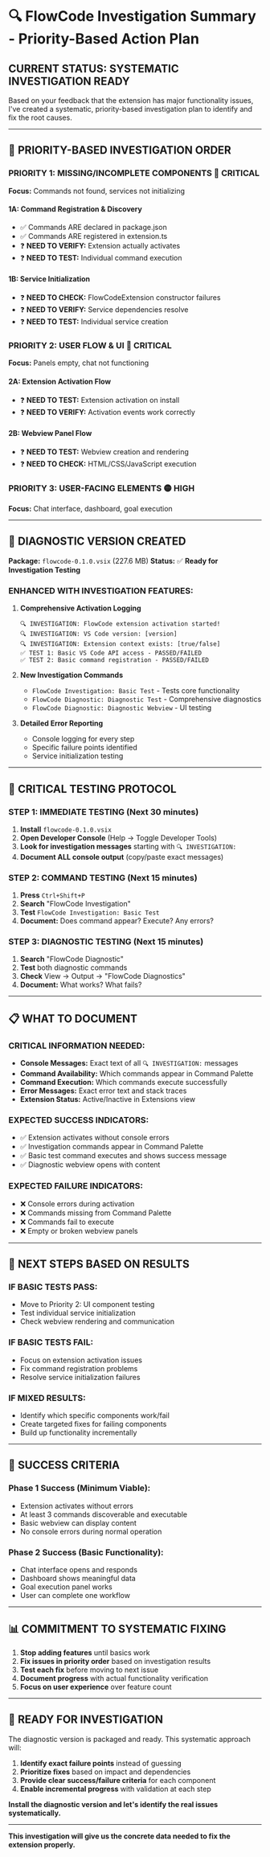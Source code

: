 # 🔍 FlowCode Investigation Summary - Priority-Based Action Plan

## **CURRENT STATUS: SYSTEMATIC INVESTIGATION READY**

Based on your feedback that the extension has major functionality issues, I've created a systematic, priority-based investigation plan to identify and fix the root causes.

---

## 🚨 **PRIORITY-BASED INVESTIGATION ORDER**

### **PRIORITY 1: MISSING/INCOMPLETE COMPONENTS** 🔴 CRITICAL
**Focus:** Commands not found, services not initializing

#### **1A: Command Registration & Discovery**
- ✅ Commands ARE declared in package.json
- ✅ Commands ARE registered in extension.ts  
- ❓ **NEED TO VERIFY:** Extension actually activates
- ❓ **NEED TO TEST:** Individual command execution

#### **1B: Service Initialization**
- ❓ **NEED TO CHECK:** FlowCodeExtension constructor failures
- ❓ **NEED TO VERIFY:** Service dependencies resolve
- ❓ **NEED TO TEST:** Individual service creation

### **PRIORITY 2: USER FLOW & UI** 🔴 CRITICAL
**Focus:** Panels empty, chat not functioning

#### **2A: Extension Activation Flow**
- ❓ **NEED TO TEST:** Extension activation on install
- ❓ **NEED TO VERIFY:** Activation events work correctly

#### **2B: Webview Panel Flow**
- ❓ **NEED TO TEST:** Webview creation and rendering
- ❓ **NEED TO CHECK:** HTML/CSS/JavaScript execution

### **PRIORITY 3: USER-FACING ELEMENTS** 🟡 HIGH
**Focus:** Chat interface, dashboard, goal execution

---

## 🔧 **DIAGNOSTIC VERSION CREATED**

**Package:** `flowcode-0.1.0.vsix` (227.6 MB)
**Status:** ✅ **Ready for Investigation Testing**

### **ENHANCED WITH INVESTIGATION FEATURES:**

1. **Comprehensive Activation Logging**
   ```
   🔍 INVESTIGATION: FlowCode extension activation started!
   🔍 INVESTIGATION: VS Code version: [version]
   🔍 INVESTIGATION: Extension context exists: [true/false]
   ✅ TEST 1: Basic VS Code API access - PASSED/FAILED
   ✅ TEST 2: Basic command registration - PASSED/FAILED
   ```

2. **New Investigation Commands**
   - `FlowCode Investigation: Basic Test` - Tests core functionality
   - `FlowCode Diagnostic: Diagnostic Test` - Comprehensive diagnostics
   - `FlowCode Diagnostic: Diagnostic Webview` - UI testing

3. **Detailed Error Reporting**
   - Console logging for every step
   - Specific failure points identified
   - Service initialization testing

---

## 🎯 **CRITICAL TESTING PROTOCOL**

### **STEP 1: IMMEDIATE TESTING (Next 30 minutes)**
1. **Install** `flowcode-0.1.0.vsix`
2. **Open Developer Console** (Help → Toggle Developer Tools)
3. **Look for investigation messages** starting with `🔍 INVESTIGATION:`
4. **Document ALL console output** (copy/paste exact messages)

### **STEP 2: COMMAND TESTING (Next 15 minutes)**
1. **Press** `Ctrl+Shift+P`
2. **Search** "FlowCode Investigation"
3. **Test** `FlowCode Investigation: Basic Test`
4. **Document:** Does command appear? Execute? Any errors?

### **STEP 3: DIAGNOSTIC TESTING (Next 15 minutes)**
1. **Search** "FlowCode Diagnostic"
2. **Test** both diagnostic commands
3. **Check** View → Output → "FlowCode Diagnostics"
4. **Document:** What works? What fails?

---

## 📋 **WHAT TO DOCUMENT**

### **CRITICAL INFORMATION NEEDED:**
- **Console Messages:** Exact text of all `🔍 INVESTIGATION:` messages
- **Command Availability:** Which commands appear in Command Palette
- **Command Execution:** Which commands execute successfully
- **Error Messages:** Exact error text and stack traces
- **Extension Status:** Active/Inactive in Extensions view

### **EXPECTED SUCCESS INDICATORS:**
- ✅ Extension activates without console errors
- ✅ Investigation commands appear in Command Palette
- ✅ Basic test command executes and shows success message
- ✅ Diagnostic webview opens with content

### **EXPECTED FAILURE INDICATORS:**
- ❌ Console errors during activation
- ❌ Commands missing from Command Palette
- ❌ Commands fail to execute
- ❌ Empty or broken webview panels

---

## 🚀 **NEXT STEPS BASED ON RESULTS**

### **IF BASIC TESTS PASS:**
- Move to Priority 2: UI component testing
- Test individual service initialization
- Check webview rendering and communication

### **IF BASIC TESTS FAIL:**
- Focus on extension activation issues
- Fix command registration problems
- Resolve service initialization failures

### **IF MIXED RESULTS:**
- Identify which specific components work/fail
- Create targeted fixes for failing components
- Build up functionality incrementally

---

## 🎯 **SUCCESS CRITERIA**

### **Phase 1 Success (Minimum Viable):**
- Extension activates without errors
- At least 3 commands discoverable and executable
- Basic webview can display content
- No console errors during normal operation

### **Phase 2 Success (Basic Functionality):**
- Chat interface opens and responds
- Dashboard shows meaningful data
- Goal execution panel works
- User can complete one workflow

---

## 📊 **COMMITMENT TO SYSTEMATIC FIXING**

1. **Stop adding features** until basics work
2. **Fix issues in priority order** based on investigation results
3. **Test each fix** before moving to next issue
4. **Document progress** with actual functionality verification
5. **Focus on user experience** over feature count

---

## 🚨 **READY FOR INVESTIGATION**

The diagnostic version is packaged and ready. This systematic approach will:

1. **Identify exact failure points** instead of guessing
2. **Prioritize fixes** based on impact and dependencies  
3. **Provide clear success/failure criteria** for each component
4. **Enable incremental progress** with validation at each step

**Install the diagnostic version and let's identify the real issues systematically.**

---

**This investigation will give us the concrete data needed to fix the extension properly.**
